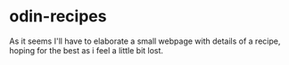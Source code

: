 # odin-recipes
As it seems I'll have to elaborate a small webpage with details of a recipe, 
hoping for the best as i feel a little bit lost.
